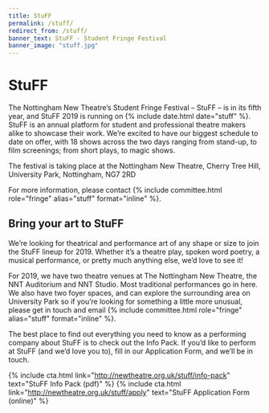 ```yaml
---
title: StuFF 
permalink: /stuff/
redirect_from: /stuff/
banner_text: StuFF - Student Fringe Festival 
banner_image: "stuff.jpg"
---
```


# StuFF 

The Nottingham New Theatre’s Student Fringe Festival – StuFF – is in its fifth year, and StuFF 2019 is running on {% include date.html date="stuff" %}. StuFF is an annual platform for student and professional theatre makers alike to showcase their work. We’re excited to have our biggest schedule to date on offer, with 18 shows across the two days ranging from stand-up, to film screenings; from short plays, to magic shows.

The festival is taking place at the Nottingham New Theatre, Cherry Tree Hill, University Park, Nottingham, NG7 2RD

For more information, please contact {% include committee.html role="fringe" alias="stuff" format="inline" %}.

## Bring your art to StuFF 

We’re looking for theatrical and performance art of any shape or size to join the StuFF lineup for 2019. Whether it’s a theatre play, spoken word poetry, a musical performance, or pretty much anything else, we’d love to see it!

For 2019, we have two theatre venues at The Nottingham New Theatre, the NNT Auditorium and NNT Studio. Most traditional performances go in here. We also have two foyer spaces, and can explore the surrounding area on University Park so if you’re looking for something a little more unusual, please get in touch and email {% include committee.html role="fringe" alias="stuff" format="inline" %}.

The best place to find out everything you need to know as a performing company about StuFF is to check out the Info Pack. If you’d like to perform at StuFF (and we’d love you to), fill in our Application Form, and we’ll be in touch.

{% include cta.html link="http://newtheatre.org.uk/stuff/info-pack" text="StuFF Info Pack (pdf)" %} {% include cta.html link="http://newtheatre.org.uk/stuff/apply" text="StuFF Application Form (online)" %}
